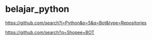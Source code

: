 # belajar_python

https://github.com/search?l=Python&p=5&q=Bot&type=Repositories

https://github.com/search?q=Shopee+BOT
